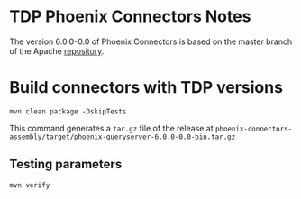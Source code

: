 # TDP Phoenix Connectors Notes

The version 6.0.0-0.0 of Phoenix Connectors is based on the master branch of the Apache [repository](https://github.com/apache/phoenix-connectors/tree/master).


# Build connectors with TDP versions

```
mvn clean package -DskipTests
```


This command generates a `tar.gz` file of the release at `phoenix-connectors-assembly/target/phoenix-queryserver-6.0.0-0.0-bin.tar.gz`

## Testing parameters

```
mvn verify
```

